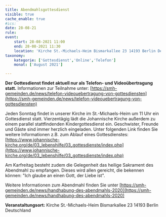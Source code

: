 ```yaml
---
title: Abendmahlsgottesdienst
visible: true
cache_enable: true
#ics: 
date: 28-08-21
rule: 
event:
	start: 28-08-2021 11:00
	end: 28-08-2021 11:30
	location: 'Kirche St.-Michaels-Heim Bismarkallee 23 14193 Berlin Deutschland'
taxonomy:
	kategorie: ['Gottesdienst','Online','Telefon']
	monat: ['August 2021']

---
```

**Der Gottesdienst findet aktuell nur als Telefon- und Videoübertragung statt.** Informationen zur Teilnahme unter: [https://smh-gemeinden.de/news/telefon-videouebertragung-von-gottesdiensten](https://smh-gemeinden.de/news/telefon-videouebertragung-von-gottesdiensten)

Jeden Sonntag findet in unserer Kirche im St.-Michaels-Heim um 11 Uhr ein Gottesdienst statt. Vierzentägig lädt die Johannische Kirche außerdem zu einem parallel stattfindenden Kindergottesdienst ein. Geschwister, Freunde und Gäste sind immer herzlich eingeladen. 
Unter folgenden Link finden Sie weitere Informationen z.B. zum Ablauf eines Gottesdienstes: [https://www.johannische-kirche.org/de/03_lebenshilfe/03_gottesdienste/index.php](https://www.johannische-kirche.org/de/03_lebenshilfe/03_gottesdienste/index.php)

Am Karfreitag besteht zudem die Gelegenheit das heilige Sakrament des Abendmahl zu empfangen. Dieses wird allen gereicht, die bekennen können: "Ich glaube an einen Gott, der Liebe ist".

Weitere Informationen zum Abendmahl finden Sie unter [https://smh-gemeinden.de/news/handhabung-des-abendmahls-2020](https://smh-gemeinden.de/news/handhabung-des-abendmahls-2020)



**Veranstaltungsort:** Kirche St.-Michaels-Heim Bismarkallee 23 14193 Berlin Deutschland

